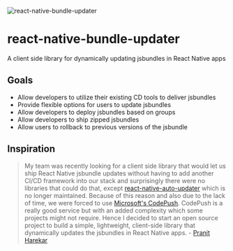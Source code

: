 ![react-native-bundle-updater](https://user-images.githubusercontent.com/17886017/55283012-16a12400-5327-11e9-991d-e5de07e2db72.png)

# react-native-bundle-updater

A client side library for dynamically updating jsbundles in React Native apps

## Goals

- Allow developers to utilize their existing CD tools to deliver jsbundles
- Provide flexible options for users to update jsbundles
- Allow developers to deploy jsbundles based on groups
- Allow developers to ship zipped jsbundles
- Allow users to rollback to previous versions of the jsbundle

## Inspiration

> My team was recently looking for a client side library that would let us ship React Native jsbundle updates without having to add another CI/CD framework into our stack and surprisingly there were no libraries that could do that, except [react-native-auto-updater](https://github.com/redbooth/react-native-auto-updater) which is no longer maintained. Because of this reason and also due to the lack of time, we were forced to use [Microsoft's CodePush](https://microsoft.github.io/code-push/). CodePush is a really good service but with an added complexity which some projects might not require. Hence I decided to start an open source project to build a simple, lightweight, client-side library that dynamically updates the jsbundles in React Native apps. - [Pranit Harekar](https://twitter.com/pranitharekar)
